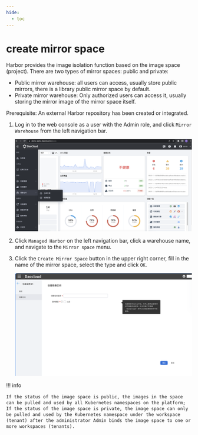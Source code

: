 ```yaml
---
hide:
  - toc
---
```


# create mirror space

Harbor provides the image isolation function based on the image space (project). There are two types of mirror spaces: public and private:

- Public mirror warehouse: all users can access, usually store public mirrors, there is a library public mirror space by default.
- Private mirror warehouse: Only authorized users can access it, usually storing the mirror image of the mirror space itself.

Prerequisite: An external Harbor repository has been created or integrated.

1. Log in to the web console as a user with the Admin role, and click `Mirror Warehouse` from the left navigation bar.

    ![Mirror Warehouse](images/hosted01.png)

1. Click `Managed Harbor` on the left navigation bar, click a warehouse name, and navigate to the `Mirror space` menu.

1. Click the `Create Mirror Space` button in the upper right corner, fill in the name of the mirror space, select the type and click `OK`.

    ![Create instance](images/create01.png)

!!! info

    If the status of the image space is public, the images in the space can be pulled and used by all Kubernetes namespaces on the platform;
    If the status of the image space is private, the image space can only be pulled and used by the Kubernetes namespace under the workspace (tenant) after the administrator Admin binds the image space to one or more workspaces (tenants).